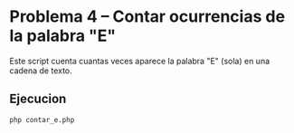 # Problema 4 – Contar ocurrencias de la palabra "E"

Este script cuenta cuantas veces aparece la palabra "E" (sola) en una cadena de texto.

## Ejecucion

```bash
php contar_e.php

